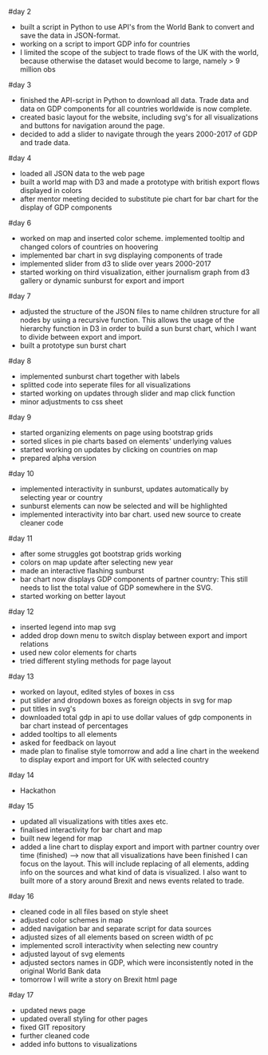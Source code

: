 #day 2
- built a script in Python to use API's from the World Bank to convert and save the data in JSON-format.
- working on a script to import GDP info for countries
- I limited the scope of the subject to trade flows of the UK with the world, because otherwise the dataset would become to large, namely > 9  million obs

#day 3
- finished the API-script in Python to download all data. Trade data and data on GDP components for all countries worldwide is now complete.
- created basic layout for the website, including svg's for all visualizations and buttons for navigation around the page.
- decided to add a slider to navigate through the years 2000-2017 of GDP and trade data.

#day 4
- loaded all JSON data to the web page
- built a world map with D3 and made a prototype with british export flows displayed in colors
- after mentor meeting decided to substitute pie chart for bar chart for the display of GDP components

#day 6
- worked on map and inserted color scheme. implemented tooltip and changed colors of countries on hoovering
- implemented bar chart in svg displaying components of trade
- implemented slider from d3 to slide over years 2000-2017
- started working on third visualization, either journalism graph from d3 gallery or dynamic sunburst for export and import

#day 7
- adjusted the structure of the JSON files to name children structure for all nodes by using a recursive function. This allows the usage of       the hierarchy function in D3 in order to build a sun burst chart, which I want to divide between export and import.
- built a prototype sun burst chart

#day 8
- implemented sunburst chart together with labels
- splitted code into seperate files for all visualizations
- started working on updates through slider and map click function
- minor adjustments to css sheet

#day 9
- started organizing elements on page using bootstrap grids
- sorted slices in pie charts based on elements' underlying values
- started working on updates by clicking on countries on map
- prepared alpha version

#day 10
- implemented interactivity in sunburst, updates automatically by selecting year or country
- sunburst elements can now be selected and will be highlighted
- implemented interactivity into bar chart. used new source to create cleaner code

#day 11
- after some struggles got bootstrap grids working
- colors on map update after selecting new year
- made an interactive flashing sunburst
- bar chart now displays GDP components of partner country: This still needs to list the total value of GDP somewhere in the SVG.
- started working on better layout

#day 12
- inserted legend into map svg
- added drop down menu to switch display between export and import relations
- used new color elements for charts
- tried different styling methods for page layout

#day 13
- worked on layout, edited styles of boxes in css
- put slider and dropdown boxes as foreign objects in svg for map
- put titles in svg's
- downloaded total gdp in api to use dollar values of gdp components in bar chart instead of percentages
- added tooltips to all elements
- asked for feedback on layout
- made plan to finalise style tomorrow and add a line chart in the weekend to display export and import for UK with selected country

#day 14
- Hackathon

#day 15
- updated all visualizations with titles axes etc.
- finalised interactivity for bar chart and map
- built new legend for map
- added a line chart to display export and import with partner country over time (finished)
--> now that all visualizations have been finished I can focus on the layout. This will include replacing of all elements, adding info on the sources and what kind of data is visualized. I also want to built more of a story around Brexit and news events related to trade.

#day 16
- cleaned code in all files based on style sheet
- adjusted color schemes in map
- added navigation bar and separate script for data sources
- adjusted sizes of all elements based on screen width of pc
- implemented scroll interactivity when selecting new country
- adjusted layout of svg elements
- adjusted sectors names in GDP, which were inconsistently noted in the original World Bank data
- tomorrow I will write a story on Brexit html page

#day 17
- updated news page
- updated overall styling for other pages
- fixed GIT repository
- further cleaned code
- added info buttons to visualizations
